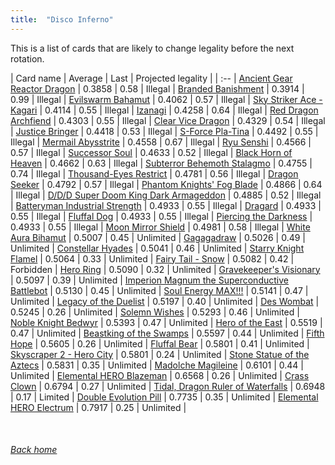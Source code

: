 ```yaml
---
title:  "Disco Inferno"
---
```


This is a list of cards that are likely to change legality before the next rotation.

| Card name | Average | Last | Projected legality |
| :-- |
[Ancient Gear Reactor Dragon](https://db.ygoprodeck.com/card/?search=Ancient%20Gear%20Reactor%20Dragon) | 0.3858 | 0.58 | Illegal |
[Branded Banishment](https://db.ygoprodeck.com/card/?search=Branded%20Banishment) | 0.3914 | 0.99 | Illegal |
[Evilswarm Bahamut](https://db.ygoprodeck.com/card/?search=Evilswarm%20Bahamut) | 0.4062 | 0.57 | Illegal |
[Sky Striker Ace - Kagari](https://db.ygoprodeck.com/card/?search=Sky%20Striker%20Ace%20-%20Kagari) | 0.4114 | 0.55 | Illegal |
[Izanagi](https://db.ygoprodeck.com/card/?search=Izanagi) | 0.4258 | 0.64 | Illegal |
[Red Dragon Archfiend](https://db.ygoprodeck.com/card/?search=Red%20Dragon%20Archfiend) | 0.4303 | 0.55 | Illegal |
[Clear Vice Dragon](https://db.ygoprodeck.com/card/?search=Clear%20Vice%20Dragon) | 0.4329 | 0.54 | Illegal |
[Justice Bringer](https://db.ygoprodeck.com/card/?search=Justice%20Bringer) | 0.4418 | 0.53 | Illegal |
[S-Force Pla-Tina](https://db.ygoprodeck.com/card/?search=S-Force%20Pla-Tina) | 0.4492 | 0.55 | Illegal |
[Mermail Abysstrite](https://db.ygoprodeck.com/card/?search=Mermail%20Abysstrite) | 0.4558 | 0.67 | Illegal |
[Ryu Senshi](https://db.ygoprodeck.com/card/?search=Ryu%20Senshi) | 0.4566 | 0.57 | Illegal |
[Successor Soul](https://db.ygoprodeck.com/card/?search=Successor%20Soul) | 0.4633 | 0.52 | Illegal |
[Black Horn of Heaven](https://db.ygoprodeck.com/card/?search=Black%20Horn%20of%20Heaven) | 0.4662 | 0.63 | Illegal |
[Subterror Behemoth Stalagmo](https://db.ygoprodeck.com/card/?search=Subterror%20Behemoth%20Stalagmo) | 0.4755 | 0.74 | Illegal |
[Thousand-Eyes Restrict](https://db.ygoprodeck.com/card/?search=Thousand-Eyes%20Restrict) | 0.4781 | 0.56 | Illegal |
[Dragon Seeker](https://db.ygoprodeck.com/card/?search=Dragon%20Seeker) | 0.4792 | 0.57 | Illegal |
[Phantom Knights' Fog Blade](https://db.ygoprodeck.com/card/?search=Phantom%20Knights'%20Fog%20Blade) | 0.4866 | 0.64 | Illegal |
[D/D/D Super Doom King Dark Armageddon](https://db.ygoprodeck.com/card/?search=D/D/D%20Super%20Doom%20King%20Dark%20Armageddon) | 0.4885 | 0.52 | Illegal |
[Batteryman Industrial Strength](https://db.ygoprodeck.com/card/?search=Batteryman%20Industrial%20Strength) | 0.4933 | 0.55 | Illegal |
[Dragard](https://db.ygoprodeck.com/card/?search=Dragard) | 0.4933 | 0.55 | Illegal |
[Fluffal Dog](https://db.ygoprodeck.com/card/?search=Fluffal%20Dog) | 0.4933 | 0.55 | Illegal |
[Piercing the Darkness](https://db.ygoprodeck.com/card/?search=Piercing%20the%20Darkness) | 0.4933 | 0.55 | Illegal |
[Moon Mirror Shield](https://db.ygoprodeck.com/card/?search=Moon%20Mirror%20Shield) | 0.4981 | 0.58 | Illegal |
[White Aura Bihamut](https://db.ygoprodeck.com/card/?search=White%20Aura%20Bihamut) | 0.5007 | 0.45 | Unlimited |
[Gagagadraw](https://db.ygoprodeck.com/card/?search=Gagagadraw) | 0.5026 | 0.49 | Unlimited |
[Constellar Hyades](https://db.ygoprodeck.com/card/?search=Constellar%20Hyades) | 0.5041 | 0.46 | Unlimited |
[Starry Knight Flamel](https://db.ygoprodeck.com/card/?search=Starry%20Knight%20Flamel) | 0.5064 | 0.33 | Unlimited |
[Fairy Tail - Snow](https://db.ygoprodeck.com/card/?search=Fairy%20Tail%20-%20Snow) | 0.5082 | 0.42 | Forbidden |
[Hero Ring](https://db.ygoprodeck.com/card/?search=Hero%20Ring) | 0.5090 | 0.32 | Unlimited |
[Gravekeeper's Visionary](https://db.ygoprodeck.com/card/?search=Gravekeeper's%20Visionary) | 0.5097 | 0.39 | Unlimited |
[Imperion Magnum the Superconductive Battlebot](https://db.ygoprodeck.com/card/?search=Imperion%20Magnum%20the%20Superconductive%20Battlebot) | 0.5130 | 0.45 | Unlimited |
[Soul Energy MAX!!!](https://db.ygoprodeck.com/card/?search=Soul%20Energy%20MAX!!!) | 0.5141 | 0.47 | Unlimited |
[Legacy of the Duelist](https://db.ygoprodeck.com/card/?search=Legacy%20of%20the%20Duelist) | 0.5197 | 0.40 | Unlimited |
[Des Wombat](https://db.ygoprodeck.com/card/?search=Des%20Wombat) | 0.5245 | 0.26 | Unlimited |
[Solemn Wishes](https://db.ygoprodeck.com/card/?search=Solemn%20Wishes) | 0.5293 | 0.46 | Unlimited |
[Noble Knight Bedwyr](https://db.ygoprodeck.com/card/?search=Noble%20Knight%20Bedwyr) | 0.5393 | 0.47 | Unlimited |
[Hero of the East](https://db.ygoprodeck.com/card/?search=Hero%20of%20the%20East) | 0.5519 | 0.47 | Unlimited |
[Beastking of the Swamps](https://db.ygoprodeck.com/card/?search=Beastking%20of%20the%20Swamps) | 0.5597 | 0.44 | Unlimited |
[Fifth Hope](https://db.ygoprodeck.com/card/?search=Fifth%20Hope) | 0.5605 | 0.26 | Unlimited |
[Fluffal Bear](https://db.ygoprodeck.com/card/?search=Fluffal%20Bear) | 0.5801 | 0.41 | Unlimited |
[Skyscraper 2 - Hero City](https://db.ygoprodeck.com/card/?search=Skyscraper%202%20-%20Hero%20City) | 0.5801 | 0.24 | Unlimited |
[Stone Statue of the Aztecs](https://db.ygoprodeck.com/card/?search=Stone%20Statue%20of%20the%20Aztecs) | 0.5831 | 0.35 | Unlimited |
[Madolche Magileine](https://db.ygoprodeck.com/card/?search=Madolche%20Magileine) | 0.6101 | 0.44 | Unlimited |
[Elemental HERO Blazeman](https://db.ygoprodeck.com/card/?search=Elemental%20HERO%20Blazeman) | 0.6568 | 0.26 | Unlimited |
[Crass Clown](https://db.ygoprodeck.com/card/?search=Crass%20Clown) | 0.6794 | 0.27 | Unlimited |
[Tidal, Dragon Ruler of Waterfalls](https://db.ygoprodeck.com/card/?search=Tidal,%20Dragon%20Ruler%20of%20Waterfalls) | 0.6948 | 0.17 | Limited |
[Double Evolution Pill](https://db.ygoprodeck.com/card/?search=Double%20Evolution%20Pill) | 0.7735 | 0.35 | Unlimited |
[Elemental HERO Electrum](https://db.ygoprodeck.com/card/?search=Elemental%20HERO%20Electrum) | 0.7917 | 0.25 | Unlimited |

<br>

###### [Back home](index)